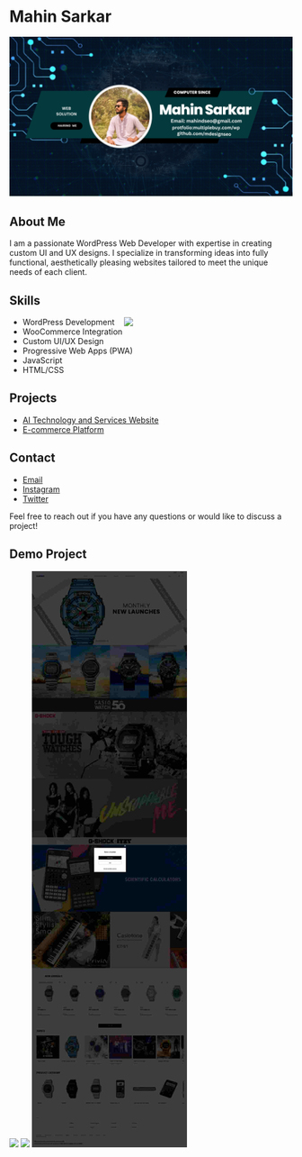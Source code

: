 # Mahin Sarkar

![Banner](https://github.com/mah1in-sarkar/mah1in-sarkar/blob/main/Neon%20Modern%20Futuristic%20Simple%20Gaming%20YouTube%20Banner%20%20(1).png)

## About Me
I am a passionate WordPress Web Developer with expertise in creating custom UI and UX designs. I specialize in transforming ideas into fully functional, aesthetically pleasing websites tailored to meet the unique needs of each client.

## Skills
- WordPress Development
    <img align="right" src="https://i.pinimg.com/originals/81/17/8b/81178b47a8598f0c81c4799f2cdd4057.gif" width="300"/>
- WooCommerce Integration
- Custom UI/UX Design
- Progressive Web Apps (PWA)
- JavaScript
- HTML/CSS

## Projects
- [AI Technology and Services Website](https://github.com/mahin-sarkar/ai-website)
- [E-commerce Platform](https://github.com/mahin-sarkar/ecommerce-platform)

## Contact
- [Email](mahindseo@gmail.com)
- [Instagram](https://www.instagram.com/mahindseo/)
- [Twitter](https://twitter.com/SEODESIGN4)

Feel free to reach out if you have any questions or would like to discuss a project!
## Demo Project 
<img  src="https://github.com/mah1in-sarkar/mah1in-sarkar/blob/main/shopup_com__.jpg"/>
<img  src="https://github.com/mah1in-sarkar/mah1in-sarkar/blob/main/bdshop_com__.jpg" />
<img  src="https://github.com/mah1in-sarkar/mah1in-sarkar/blob/main/jpeg-optimizer_www_casio_com__in_-0.jpg"/>
